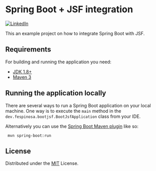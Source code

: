 # Spring Boot + JSF integration

[![LinkedIn](https://img.shields.io/badge/LinkedIn-0077B6?s&logo=linkedin&logoColor=white)](https://www.linkedin.com/in/fjevictoriano/)

This an example project on how to integrate Spring Boot with JSF. 

## Requirements

For building and running the application you need:

- [JDK 1.8+](https://adoptopenjdk.net/?variant=openjdk8&jvmVariant=hotspot)
- [Maven 3](https://maven.apache.org)

## Running the application locally

There are several ways to run a Spring Boot application on your local machine. One way is to execute the `main` method in the `dev.fespinosa.bootjsf.BootJsfApplication` class from your IDE.

Alternatively you can use the [Spring Boot Maven plugin](https://docs.spring.io/spring-boot/docs/current/reference/html/build-tool-plugins-maven-plugin.html) like so:

```shell
 mvn spring-boot:run
```

## License

Distributed under the  [MIT](https://github.com/fespinosa-dev/ckd-tracker/blob/master/LICENSE) License.